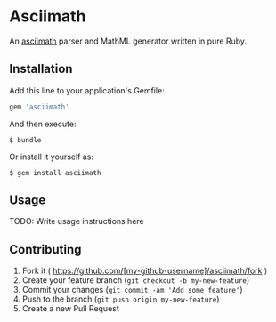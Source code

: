 # Asciimath

An [asciimath](http://asciimath.org) parser and MathML generator written in pure Ruby.

## Installation

Add this line to your application's Gemfile:

```ruby
gem 'asciimath'
```

And then execute:

    $ bundle

Or install it yourself as:

    $ gem install asciimath

## Usage

TODO: Write usage instructions here

## Contributing

1. Fork it ( https://github.com/[my-github-username]/asciimath/fork )
2. Create your feature branch (`git checkout -b my-new-feature`)
3. Commit your changes (`git commit -am 'Add some feature'`)
4. Push to the branch (`git push origin my-new-feature`)
5. Create a new Pull Request
